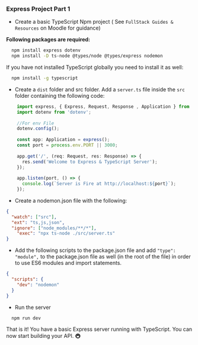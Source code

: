 
### Express Project Part 1
- Create a basic TypeScript Npm project ( See `FullStack Guides & Resources` on Moodle for guidance)

**Following packages are required:**
```BASH
  npm install express dotenv
  npm install -D ts-node @types/node @types/express nodemon
```

If you have not installed TypeScript globally you need to install it as well:
```BASH
  npm install -g typescript
```

- Create a `dist` folder and src folder. Add a `server.ts` file inside the `src` folder containing the following code:
```TypeScript
    import express, { Express, Request, Response , Application } from 'express';
    import dotenv from 'dotenv';
    
    //For env File 
    dotenv.config();
    
    const app: Application = express();
    const port = process.env.PORT || 3000;
    
    app.get('/', (req: Request, res: Response) => {
      res.send('Welcome to Express & TypeScript Server');
    });
    
    app.listen(port, () => {
      console.log(`Server is Fire at http://localhost:${port}`);
    });
```

- Create a nodemon.json file with the following:
```JSON
{
  "watch": ["src"],
  "ext": "ts,js,json",
  "ignore": ["node_modules/**/*"],
    "exec": "npx ts-node ./src/server.ts"
}
```

- Add the following scripts to the package.json file and add `"type": "module",` to the package.json file as well (in the root of the file) in order to use ES6 modules and import statements.

```JSON
{
  "scripts": {
    "dev": "nodemon"
  }
}
```

- Run the server
```BASH
  npm run dev
```


That is it! You have a basic Express server running with TypeScript. You can now start building your API. 🚇